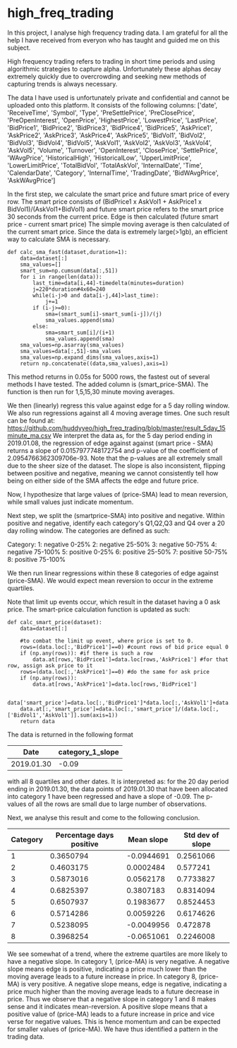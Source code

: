 # high_freq_trading

In this project, I analyse high frequency trading data. I am grateful for all the help I have received from everyon who has taught and guided me on this subject.

High frequency trading refers to trading in short time periods and using algorithmic strategies to capture alpha. Unfortunately these alphas decay extremely quickly due to overcrowding and seeking new methods of capturing trends is always necessary. 

The data I have used is unfortunately private and confidential and cannot be uploaded onto this platform.
It consists of the following columns:
['date', 'ReceiveTime', 'Symbol', 'Type', 'PreSettlePrice',
       'PreClosePrice', 'PreOpenInterest', 'OpenPrice', 'HighestPrice',
       'LowestPrice', 'LastPrice', 'BidPrice1', 'BidPrice2', 'BidPrice3',
       'BidPrice4', 'BidPrice5', 'AskPrice1', 'AskPrice2', 'AskPrice3',
       'AskPrice4', 'AskPrice5', 'BidVol1', 'BidVol2', 'BidVol3', 'BidVol4',
       'BidVol5', 'AskVol1', 'AskVol2', 'AskVol3', 'AskVol4', 'AskVol5',
       'Volume', 'Turnover', 'OpenInterest', 'ClosePrice', 'SettlePrice',
       'WAvgPrice', 'HistoricalHigh', 'HistoricalLow', 'UpperLimitPrice',
       'LowerLimitPrice', 'TotalBidVol', 'TotalAskVol', 'InternalDate', 'Time',
       'CalendarDate', 'Category', 'InternalTime', 'TradingDate',
       'BidWAvgPrice', 'AskWAvgPrice']

In the first step, we calculate the smart price and future smart price of every row. The smart price consists of (BidPrice1 x AskVol1 + AskPrice1 x BidVol1)/(AskVol1+BidVol1) and future smart price refers to the smart price 30 seconds from the current price. Edge is then calculated (future smart price - current smart price)
The simple moving average is then calculated of the current smart price. Since the data is extremely large(>1gb), an efficient way to calculate SMA is necessary. 

```
def calc_sma_fast(dataset,duration=1):
    data=dataset[:]
    sma_values=[] 
    smart_sum=np.cumsum(data[:,51])
    for i in range(len(data)):
        last_time=data[i,44]-timedelta(minutes=duration)
        j=220*duration#4x60=240
        while(i-j>0 and data[i-j,44]>last_time):
            j+=1
        if (i-j>=0):
            sma=(smart_sum[i]-smart_sum[i-j])/(j)
            sma_values.append(sma)
        else:
            sma=smart_sum[i]/(i+1)
            sma_values.append(sma)
    sma_values=np.asarray(sma_values)
    sma_values=data[:,51]-sma_values
    sma_values=np.expand_dims(sma_values,axis=1)
    return np.concatenate((data,sma_values),axis=1)     
```
This method returns in 0.05s for 5000 rows, the fastest out of several methods I have tested.
The added column is (smart_price-SMA). The function is then run for 1,5,15,30 minute moving averages.

We then (linearly) regress this value against edge for a 5 day rolling window. We also run regressions against all 4 moving average times. One such result can be found at:
https://github.com/huddyyeo/high_freq_trading/blob/master/result_5day_15minute_ma.csv
We interpret the data as, for the 5 day period ending in 2019.01.08, the regression of edge against against (smart price - SMA) returns a slope of 0.0157977748172754 and p-value of the coefficient of 2.0954766362309706e-93.
Note that the p-values are all extremely small due to the sheer size of the dataset. The slope is also inconsistent, flipping between positive and negative, meaning we cannot consistently tell how being on either side of the SMA affects the edge and future price. 

Now, I hypothesize that large values of (price-SMA) lead to mean reversion, while small values just indicate momentum. 

Next step, we split the (smartprice-SMA) into positive and negative. Within positive and negative, identify each category's Q1,Q2,Q3 and Q4 over a 20 day rolling window. The categories are defined as such:

Category:
1: negative 0-25%
2: negative 25-50%
3: negative 50-75%
4: negative 75-100%
5: positive 0-25%
6: positive 25-50%
7: positive 50-75%
8: positive 75-100%

We then run linear regressions within these 8 categories of edge against (price-SMA). We would expect mean reversion to occur in the extreme quartiles. 

Note that limit up events occur, which result in the dataset having a 0 ask price. The smart-price calculation function is updated as such:

```
def calc_smart_price(dataset):
    data=dataset[:]
    
    #to combat the limit up event, where price is set to 0. 
    rows=(data.loc[:,'BidPrice1']==0) #count rows of bid price equal 0
    if (np.any(rows)): #if there is such a row
        data.at[rows,'BidPrice1']=data.loc[rows,'AskPrice1'] #for that row, assign ask price to it
    rows=(data.loc[:,'AskPrice1']==0) #do the same for ask price
    if (np.any(rows)):
        data.at[rows,'AskPrice1']=data.loc[rows,'BidPrice1'] 
        
    data['smart_price']=data.loc[:,'BidPrice1']*data.loc[:,'AskVol1']+data.loc[:,'AskPrice1']*data.loc[:,'BidVol1']
    data.at[:,'smart_price']=data.loc[:,'smart_price']/(data.loc[:,['BidVol1','AskVol1']].sum(axis=1))  
    return data
```

The data is returned in the following format

| Date        | category_1_slope |
| ------------| ---------------- |
| 2019.01.30  | -0.09            |

with all 8 quartiles and other dates. It is interpreted as: for the 20 day period ending in 2019.01.30, the data points of 2019.01.30 that have been allocated into category 1 have been regressed and have a slope of -0.09. The p-values of all the rows are small due to large number of observations.

Next, we analyse this result and come to the following conclusion.

| Category | Percentage days positive | Mean slope | Std dev of slope |
| -------- | ------------------------ | ---------- | ---------------- |
| 1        |    0.3650794             |  -0.0944691|  0.2561066       |
| 2        |    0.4603175             |  0.0002484 |  0.577241        |
| 3        |    0.5873016             |  0.0562178 |  0.7733827       |
| 4        |    0.6825397             |  0.3807183 |  0.8314094       |
| 5        |    0.6507937             |  0.1983677 |  0.8524453       |
| 6        |    0.5714286             |  0.0059226 |  0.6174626       |
| 7        |    0.5238095             |  -0.0049956|  0.472878        |
| 8        |    0.3968254             |  -0.0651061|  0.2246008       |

We see somewhat of a trend, where the extreme quartiles are more likely to have a negative slope.
In category 1, (price-MA) is very negative. A negative slope means edge is positive, indicating a price much lower than the moving average leads to a future increase in price.
In category 8, (price-MA) is very positive. A negative slope means, edge is negative, indicating a price much higher than the moving average leads to a future decrease in price.
Thus we observe that a negative slope in category 1 and 8 makes sense and it indicates mean-reversion.
A positive slope means that a positive value of (price-MA) leads to a future increase in price and vice verse for negative values. This is hence momentum and can be expected for smaller values of (price-MA). We have thus identified a pattern in the trading data.
